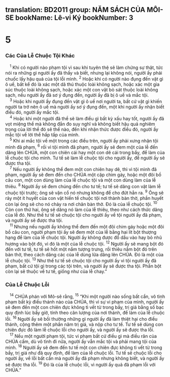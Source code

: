 translation: BD2011
group: NĂM SÁCH CỦA MÔI-SE
bookName: Lê-vi Ký 
bookNumber: 3
-------

<div class="title"><h1>5</h1><h3>Các Của Lễ Chuộc Tội Khác</h3></div>
<span class="verse le_5_1"> <sup>1</sup> Khi có người nào phạm tội vì sau khi tuyên thệ sẽ làm chứng sự thật, tức nói ra những gì người ấy đã thấy và biết, nhưng lại không nói, người ấy phải chuốc lấy hậu quả của tội lỗi mình. </span>
<span class="verse le_5_2"><sup>2</sup> Hoặc khi có người nào đụng đến vật gì ô uế, bất kể đó là xác một dã thú thuộc loài không sạch, hoặc xác một gia súc thuộc loài không sạch, hoặc xác một con vật bò sát thuộc loài không sạch, nếu người ấy đã sơ ý đụng đến, người ấy đã bị ô uế và mắc tội.<br/></span>
<span class="verse le_5_3"> <sup>3</sup> Hoặc khi người ấy đụng đến vật gì ô uế nơi người ta, bất cứ vật gì khiến người ta trở nên ô uế mà người ấy sơ ý đụng đến, một khi người ấy nhận biết điều đó, người ấy mắc tội.<br/></span>
<span class="verse le_5_4"> <sup>4</sup> Hoặc khi một người đã thề sẽ làm điều gì bất kỳ xấu hay tốt, người ấy đã vọt miệng thề mà không đắn đo suy nghĩ và không biết hậu quả nghiêm trọng của lời thề đó sẽ thế nào, đến khi nhận thức được điều đó, người ấy mắc tội về lời thề hấp tấp của mình.<br/></span>
<span class="verse le_5_5"> <sup>5</sup> Khi ai mắc tội về một trong các điều trên, người ấy phải xưng nhận tội mình đã phạm, </span>
<span class="verse le_5_6"><sup>6</sup> rồi vì tội mình đã phạm, người ấy sẽ đem một của lễ đến dâng lên CHÚA, một con chiên cái hay một con dê cái trong bầy, để làm của lễ chuộc tội cho mình. Tư tế sẽ làm lễ chuộc tội cho người ấy, để người ấy sẽ được tha tội.<br/></span>
<span class="verse le_5_7"> <sup>7</sup> Nếu người ấy không thể đem một con chiên hay dê, thì vì tội mình đã phạm, người ấy sẽ đem đến cho CHÚA một cặp chim gáy, hoặc một đôi bồ câu con, một con dùng làm của lễ chuộc tội và một con dùng làm của lễ thiêu.</span>
<span class="verse le_5_8"><sup>8</sup> Người ấy sẽ đem chúng đến cho tư tế; tư tế sẽ dâng con vật làm lễ chuộc tội trước; ông sẽ vặn cổ nó nhưng không để cho đứt hẳn ra. </span>
<span class="verse le_5_9"><sup>9</sup> Ông sẽ rảy một ít huyết của con vật hiến tế chuộc tội nơi thành bàn thờ, phần huyết còn lại ông sẽ cho nó chảy ra nơi chân bàn thờ. Ðó là của lễ chuộc tội. </span>
<span class="verse le_5_10"><sup>10</sup> Còn con thứ hai, ông sẽ dâng nó làm của lễ thiêu, theo như cách thức dâng của lễ đó. Như thế tư tế sẽ chuộc tội cho người ấy về tội người ấy đã phạm, và người ấy sẽ được tha tội.<br/></span>
<span class="verse le_5_11"> <sup>11</sup> Nhưng nếu người ấy không thể đem đến một đôi chim gáy hoặc một đôi bồ câu con, người phạm tội ấy sẽ đem một của lễ bằng hai lít bột thượng hạng để làm của lễ chuộc tội. Người ấy không được đổ dầu vào hay bỏ nhũ hương vào bột đó, vì đó là một của lễ chuộc tội. </span>
<span class="verse le_5_12"><sup>12</sup> Người ấy sẽ mang bột đó đến với tư tế, tư tế sẽ hốt một nắm tượng trưng, rồi thiêu nắm bột đó trên bàn thờ, theo cách dâng các của lễ dùng lửa dâng lên CHÚA. Ðó là một của lễ chuộc tội. </span>
<span class="verse le_5_13"><sup>13</sup> Như thế tư tế sẽ chuộc tội cho người ấy vì tội người ấy đã phạm, bất cứ tội gì trong các tội trên, và người ấy sẽ được tha tội. Phần bột còn lại sẽ thuộc về tư tế, giống như của lễ chay.”<br/></span>
<div class="title"><h3>Của Lễ Chuộc Lỗi</h3></div>
<span class="verse le_5_14"> <sup>14</sup> CHÚA phán với Mô-sê rằng, </span>
<span class="verse le_5_15"><sup>15</sup> “Khi một người nào sống bất cẩn, vô tình phạm bất kỳ điều thánh nào của CHÚA, thì vì sự vi phạm của mình, người ấy sẽ đem đến một con chiên đực không tì vết từ trong bầy, trị giá bằng số bạc quy định lúc bấy giờ, tính theo cân lượng của nơi thánh, để làm của lễ chuộc lỗi. </span>
<span class="verse le_5_16"><sup>16</sup> Người ấy sẽ bồi thường những gì người ấy đã làm thiệt hại cho điều thánh, cộng thêm một phần năm trị giá, và nộp cho tư tế. Tư tế sẽ dùng con chiên đực đó làm lễ chuộc lỗi cho người ấy, và người ấy sẽ được tha lỗi.<br/></span>
<span class="verse le_5_17"> <sup>17</sup> Nếu một người phạm tội, tức vi phạm bất cứ điều gì mà điều răn của CHÚA cấm, dù vô tình đi nữa, người ấy vẫn mắc tội và phải mang tội của mình. </span>
<span class="verse le_5_18"><sup>18</sup> Người ấy sẽ đem đến tư tế một con chiên đực không tì vết từ trong bầy, trị giá như đã quy định, để làm của lễ chuộc lỗi. Tư tế sẽ chuộc lỗi cho người ấy, về lỗi bất cẩn mà người ấy đã phạm nhưng không biết, và người ấy sẽ được tha lỗi. </span>
<span class="verse le_5_19"><sup>19</sup> Ðó là của lễ chuộc lỗi, vì người ấy quả đã phạm lỗi với CHÚA.”<br/></span>
